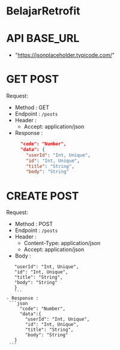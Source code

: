 # BelajarRetrofit


# API BASE_URL  
 - "https://jsonplaceholder.typicode.com/"
 
# GET POST
 Request:
- Method : GET 
- Endpoint : `/posts`
- Header :
    - Accept: application/json
- Response :
  ```json
    "code": "Number",
    "data": {
      "userId": "Int, Unique",
      "id": "Int, Unique",
      "title": "String",
      "body": "String"
  ```
  
# CREATE POST  
  Request:
  - Method : POST
  - Endpoint : `/posts`
  - Header : 
    - Content-Type: application/json
    - Accept: application/json
  - Body :
   ```json{
      "userId": "Int, Unique",
      "id": "Int, Unique",
      "title": "String",
      "body": "String"
      }
      ```
  - Response :
    ```json
        "code": "Number",
        "data":{
          "userId": "Int, Unique",
          "id": "Int, Unique",
          "title": "String",
          "body": "String"
      }
    ```


